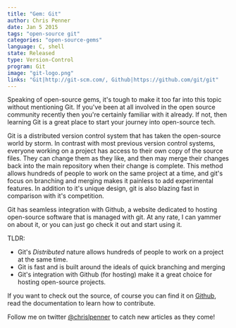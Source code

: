 ```yaml
---
title: "Gem: Git"
author: Chris Penner
date: Jan 5 2015
tags: "open-source git"
categories: "open-source-gems"
language: C, shell
state: Released
type: Version-Control
program: Git
image: "git-logo.png"
links: "Git|http://git-scm.com/, Github|https://github.com/git/git"
---
```


Speaking of open-source gems, it's tough to make it too far into this topic
without mentioning Git. If you've been at all involved in the open source
community recently then you're certainly familiar with it already. If not, then
learning Git is a great place to start your journey into open-source tech.

Git is a distributed version control system that has taken the
open-source world by storm. In contrast with most previous version
control systems, everyone working on a project has access to their
own copy of the source files. They can change them as they like, and
then may merge their changes back into the main repository when their
change is complete. This method allows hundreds of people to work on the
same project at a time, and git's focus on branching and merging makes
it painless to add experimental features. In addition to it's unique
design, git is also blazing fast in comparison with it's competition.

Git has seamless integration with Github, a website dedicated to hosting
open-source software that is managed with git. At any rate, I can yammer
on about it, or you can just go check it out and start using it.

TLDR:

* Git's *Distributed* nature allows hundreds of people to work on a project
    at the same time.
* Git is fast and is built around the ideals of quick branching and merging
* Git's integration with Github (for hosting) make it a great choice for hosting
    open-source projects.

If you want to check out the source, of course you can find it on
[Github](https://github.com/git/git), read the documentation to learn how to
contribute.

Follow me on twitter [\@chrislpenner](http://www.twitter.com/chrislpenner) to catch new articles as they come!
